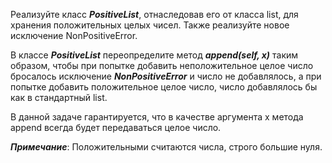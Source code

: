 Реализуйте класс ***PositiveList***, отнаследовав его от класса list, для хранения положительных целых чисел.
Также реализуйте новое исключение NonPositiveError.

В классе ***PositiveList*** переопределите метод ***append(self, x)*** таким образом, чтобы при попытке добавить неположительное целое число бросалось исключение ***NonPositiveError*** и число не добавлялось, а при попытке добавить положительное целое число, число добавлялось бы как в стандартный list.

В данной задаче гарантируется, что в качестве аргумента x метода append всегда будет передаваться целое число.

***Примечание***:
Положительными считаются числа, строго большие нуля.
